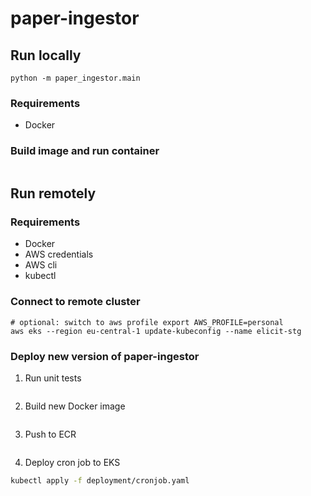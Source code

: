 # paper-ingestor

## Run locally
```
python -m paper_ingestor.main
```

### Requirements
* Docker

### Build image and run container
```bash

```


## Run remotely
### Requirements
* Docker
* AWS credentials
* AWS cli
* kubectl

### Connect to remote cluster
```
# optional: switch to aws profile export AWS_PROFILE=personal
aws eks --region eu-central-1 update-kubeconfig --name elicit-stg
```
### Deploy new version of paper-ingestor

1. Run unit tests
```
```
2. Build new Docker image
```
```
3. Push to ECR
```
```
4. Deploy cron job to EKS 
```bash
kubectl apply -f deployment/cronjob.yaml
```

